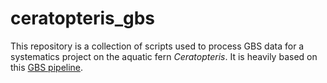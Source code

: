 # ceratopteris_gbs

This repository is a collection of scripts used to process GBS data for a systematics project on the aquatic fern *Ceratopteris*. It is heavily based on this [GBS pipeline]( https://github.com/sylviakinosian/Pteridium_GBS_Pipeline).
